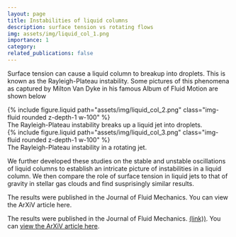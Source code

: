 ```yaml
---
layout: page
title: Instabilities of liquid columns
description: surface tension vs rotating flows
img: assets/img/liquid_col_1.png
importance: 1
category: 
related_publications: false
---
```


Surface tension can cause a liquid column to breakup into droplets. This is known as the Rayleigh-Plateau instability. Some pictures of this phenomena as captured by Milton Van Dyke in his famous Album of Fluid Motion are shown below

<div class="row justify-content-sm-center">
    <div class="col-sm-12 mt-3 mt-md-0">
        {% include figure.liquid path="assets/img/liquid_col_2.png" class="img-fluid rounded z-depth-1 w-100" %}
    </div>
</div>
<div class="caption text-center">
    The Rayleigh-Plateau instability breaks up a liquid jet into droplets.
</div>


<div class="row justify-content-sm-center">
    <div class="col-sm-12 mt-3 mt-md-0">
        {% include figure.liquid path="assets/img/liquid_col_3.png" class="img-fluid rounded z-depth-1 w-100" %}
    </div>
</div>
<div class="caption text-center">
    The Rayleigh-Plateau instability in a rotating jet.
</div>

We further developed these studies on the stable and unstable oscillations of liquid columns to establish an intricate picture of instabilities in a liquid column. We then compare the role of surface tension in liquid jets to that of gravity in stellar gas clouds and find susprisingly similar results. 

The results were published in the Journal of Fluid Mechanics. You can view the ArXiV article here.

<p>
    The results were published in the Journal of Fluid Mechanics. <a href="https://www.cambridge.org/core/journals/journal-of-fluid-mechanics/article/linear-stability-of-a-rotating-liquid-column-revisited/C6AFE765CD29DA3EF355E38A759EE74C" target="_blank">(link))</a>.  
    You can <a href="https://arxiv.org/pdf/2107.06498" target="_blank">view the ArXiV article here</a>.
</p>

